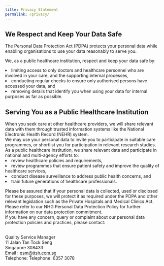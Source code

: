 ```yaml
---
title: Privacy Statement
permalink: /privacy/
---
```

<h2>We Respect and Keep Your Data Safe</h2>
The Personal Data Protection Act (PDPA) protects your personal data while enabling organisations to use your data reasonably to serve you.

We, as a public healthcare institution, respect and keep your data safe by:

<li>limiting access to only doctors and healthcare personnel who are involved in your care, and the supporting internal processes,</li>
<li>conducting regular checks to ensure only authorised persons have accessed your data, and</li>
<li>removing details that identify you when using your data for internal purposes as far as possible.</li>
 
<h2>Serving You as a Public Healthcare Institution</h2>
When you seek care at other healthcare providers, we will share relevant data with them through trusted information systems like the National Electronic Health Record (NEHR) system.<br>
We may use your personal data to invite you to participate in suitable care programmes, or shortlist you for participation in relevant research studies.<br>
As a public healthcare institution, we share relevant data and participate in national and multi-agency efforts to:<br>
<li>review healthcare policies and requirements,</li>
<li>review programmes that ensure patient safety and improve the quality of healthcare services,</li>
<li>conduct disease surveillance to address public health concerns, and</li>
<li>train future generations of healthcare professionals.</li>
 
Please be assured that if your personal data is collected, used or disclosed for these purposes, we will protect it as required under the PDPA and other relevant legislation such as the Private Hospitals and Medical Clinics Act.
<br>Please refer to our NHG Personal Data Protection Policy for further information on our data protection commitment.
<br>If you have any concern, query or complaint about our personal data protection policies and practices, please contact:<br><br>

Quality Service Manager<br>
11 Jalan Tan Tock Seng<br>
Singapore 308433<br>
Email : qsm@ttsh.com.sg<br>
Telephone: Telephone: 6357 3078<br>
